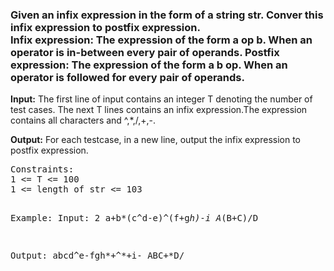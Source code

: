 <h3>Given an infix expression in the form of a string str. Conver this infix expression to postfix expression.
<br>
<b>Infix expression:</b> The expression of the form a op b. When an operator is in-between every pair of operands.
<b>Postfix expression:</b> The expression of the form a b op. When an operator is followed for every pair of operands.
</h3>
<p><strong>Input:</strong>
The first line of input contains an integer T denoting the number of test cases. The next T lines contains an infix expression.The expression contains all characters and ^,*,/,+,-.</p>

<p><strong>Output:</strong>
For each testcase, in a new line, output the infix expression to postfix expression.</p>
<pre>
Constraints:
1 <= T <= 100
1 <= length of str <= 103

Example:
Input:
2
a+b*(c^d-e)^(f+g*h)-i
A*(B+C)/D

Output:
abcd^e-fgh*+^*+i-
ABC+*D/
</pre>